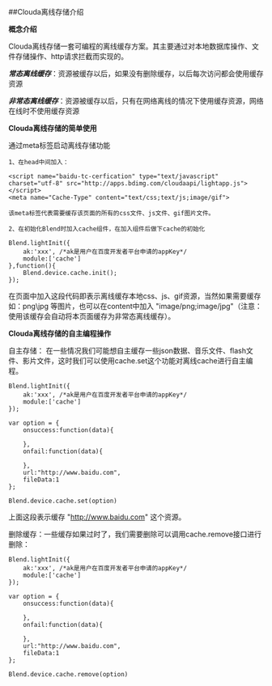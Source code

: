 ##Clouda离线存储介绍

**概念介绍**

Clouda离线存储一套可编程的离线缓存方案。其主要通过对本地数据库操作、文件存储操作、http请求拦截而实现的。

***常态离线缓存***：资源被缓存以后，如果没有删除缓存，以后每次访问都会使用缓存资源

***非常态离线缓存***：资源被缓存以后，只有在网络离线的情况下使用缓存资源，网络在线时不使用缓存资源

**Clouda离线存储的简单使用**

通过meta标签启动离线存储功能
	
	1、在head中间加入：

	<script name="baidu-tc-cerfication" type="text/javascript" charset="utf-8" src="http://apps.bdimg.com/cloudaapi/lightapp.js"></script>
	<meta name="Cache-Type" content="text/css;text/js;image/gif"> 

	该meta标签代表需要缓存该页面的所有的css文件、js文件、gif图片文件。

	2、在初始化Blend时加入cache组件，在加入组件后做下cache的初始化

	Blend.lightInit({
		ak:'xxx', /*ak是用户在百度开发者平台申请的appKey*/
		module:['cache']
	},function(){
		Blend.device.cache.init();
	});

在页面中加入这段代码即表示离线缓存本地css、js、gif资源，当然如果需要缓存如：png\jpg 等图片，也可以在content中加入 "image/png;image/jpg"（注意：使用该缓存会自动将本页面缓存为非常态离线缓存）。

**Clouda离线存储的自主编程操作**

自主存储： 在一些情况我们可能想自主缓存一些json数据、音乐文件、flash文件、影片文件，这时我们可以使用cache.set这个功能对离线cache进行自主编程。
	
	Blend.lightInit({
		ak:'xxx', /*ak是用户在百度开发者平台申请的appKey*/
		module:['cache']
	});

	var option = {
		onsuccess:function(data){

		},
		onfail:function(data){

		},
		url:"http://www.baidu.com",
		fileData:1 
	};

	Blend.device.cache.set(option)

上面这段表示缓存 "http://www.baidu.com" 这个资源。

删除缓存：一些缓存如果过时了，我们需要删除可以调用cache.remove接口进行删除：

	Blend.lightInit({
		ak:'xxx', /*ak是用户在百度开发者平台申请的appKey*/
		module:['cache']
	});

	var option = {
		onsuccess:function(data){

		},
		onfail:function(data){

		},
		url:"http://www.baidu.com",
		fileData:1 
	};

	Blend.device.cache.remove(option)

 